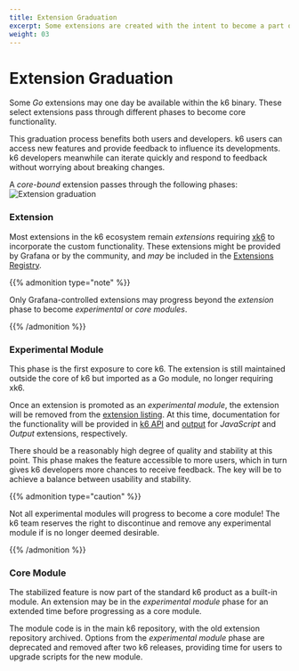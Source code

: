 ```yaml
---
title: Extension Graduation
excerpt: Some extensions are created with the intent to become a part of core of k6.
weight: 03
---
```


# Extension Graduation

Some _Go_ extensions may one day be available within the k6 binary.
These select extensions pass through different phases to become core functionality.

This graduation process benefits both users and developers.
k6 users can access new features and provide feedback to influence its developments.
k6 developers meanwhile can iterate quickly and respond to feedback without worrying about breaking changes.

A _core-bound_ extension passes through the following phases:
![Extension graduation](/media/docs/k6-oss/extension-graduation.png)

### Extension

Most extensions in the k6 ecosystem remain _extensions_ requiring [xk6](https://github.com/grafana/xk6) to incorporate the custom functionality.
These extensions might be provided by Grafana or by the community, and _may_ be included in the [Extensions Registry](https://grafana.com/docs/k6/<K6_VERSION>/extensions/explore).

{{% admonition type="note" %}}

Only Grafana-controlled extensions may progress beyond the _extension_ phase to become _experimental_ or _core modules_.

 {{% /admonition %}}

### Experimental Module

This phase is the first exposure to core k6.
The extension is still maintained outside the core of k6 but imported as a Go module, no longer requiring xk6.

Once an extension is promoted as an _experimental module_, the extension will be removed from the [extension listing](https://grafana.com/docs/k6/<K6_VERSION>/extensions/explore).
At this time, documentation for the functionality will be provided in [k6 API](https://grafana.com/docs/k6/<K6_VERSION>/javascript-api/k6-experimental) and [output](https://grafana.com/docs/k6/<K6_VERSION>/results-output/real-time) for _JavaScript_ and _Output_ extensions, respectively.

There should be a reasonably high degree of quality and stability at this point.
This phase makes the feature accessible to more users, which in turn gives k6 developers more chances to receive feedback.
The key will be to achieve a balance between usability and stability.

{{% admonition type="caution" %}}

Not all experimental modules will progress to become a core module!
The k6 team reserves the right to discontinue and remove any experimental module if is no longer deemed desirable.

 {{% /admonition %}}

### Core Module

The stabilized feature is now part of the standard k6 product as a built-in module.
An extension may be in the _experimental module_ phase for an extended time before progressing as a core module.

The module code is in the main k6 repository, with the old extension repository archived.
Options from the _experimental module_ phase are deprecated and removed after two k6 releases,
providing time for users to upgrade scripts for the new module.
